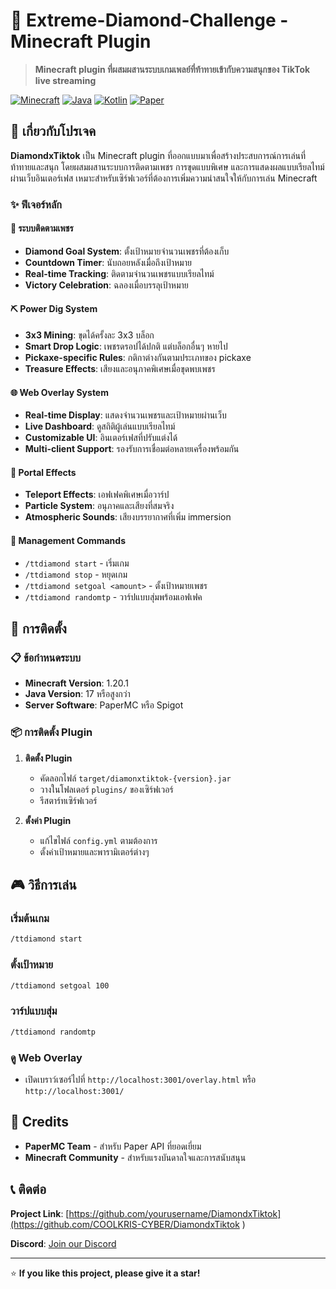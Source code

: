 ﻿# 💎 Extreme-Diamond-Challenge  - Minecraft Plugin

> **Minecraft plugin ที่ผสมผสานระบบเกมเพลย์ที่ท้าทายเข้ากับความสนุกของ TikTok live streaming**

[![Minecraft](https://img.shields.io/badge/Minecraft-1.20.1-brightgreen.svg)](https://www.minecraft.net/)
[![Java](https://img.shields.io/badge/Java-17+-blue.svg)](https://openjdk.java.net/)
[![Kotlin](https://img.shields.io/badge/Kotlin-2.2.0-purple.svg)](https://kotlinlang.org/)
[![Paper](https://img.shields.io/badge/Paper-API-orange.svg)](https://papermc.io/)

## 📖 เกี่ยวกับโปรเจค

**DiamondxTiktok** เป็น Minecraft plugin ที่ออกแบบมาเพื่อสร้างประสบการณ์การเล่นที่ท้าทายและสนุก โดยผสมผสานระบบการติดตามเพชร การขุดแบบพิเศษ และการแสดงผลแบบเรียลไทม์ผ่านเว็บอินเตอร์เฟส เหมาะสำหรับเซิร์ฟเวอร์ที่ต้องการเพิ่มความน่าสนใจให้กับการเล่น Minecraft

### ✨ ฟีเจอร์หลัก

#### 🎯 **ระบบติดตามเพชร**

- **Diamond Goal System**: ตั้งเป้าหมายจำนวนเพชรที่ต้องเก็บ
- **Countdown Timer**: นับถอยหลังเมื่อถึงเป้าหมาย
- **Real-time Tracking**: ติดตามจำนวนเพชรแบบเรียลไทม์
- **Victory Celebration**: ฉลองเมื่อบรรลุเป้าหมาย

#### ⛏️ **Power Dig System**

- **3x3 Mining**: ขุดได้ครั้งละ 3x3 บล็อก
- **Smart Drop Logic**: เพชรดรอปได้ปกติ แต่บล็อกอื่นๆ หายไป
- **Pickaxe-specific Rules**: กติกาต่างกันตามประเภทของ pickaxe
- **Treasure Effects**: เสียงและอนุภาคพิเศษเมื่อขุดพบเพชร

#### 🌐 **Web Overlay System**

- **Real-time Display**: แสดงจำนวนเพชรและเป้าหมายผ่านเว็บ
- **Live Dashboard**: ดูสถิติผู้เล่นแบบเรียลไทม์
- **Customizable UI**: อินเตอร์เฟสที่ปรับแต่งได้
- **Multi-client Support**: รองรับการเชื่อมต่อหลายเครื่องพร้อมกัน

#### 🎪 **Portal Effects**

- **Teleport Effects**: เอฟเฟคพิเศษเมื่อวาร์ป
- **Particle System**: อนุภาคและเสียงที่สมจริง
- **Atmospheric Sounds**: เสียงบรรยากาศที่เพิ่ม immersion

#### 🔧 **Management Commands**

- `/ttdiamond start` - เริ่มเกม
- `/ttdiamond stop` - หยุดเกม
- `/ttdiamond setgoal <amount>` - ตั้งเป้าหมายเพชร
- `/ttdiamond randomtp` - วาร์ปแบบสุ่มพร้อมเอฟเฟค

## 🚀 การติดตั้ง

### 📋 ข้อกำหนดระบบ

- **Minecraft Version**: 1.20.1
- **Java Version**: 17 หรือสูงกว่า
- **Server Software**: PaperMC หรือ Spigot

### 📦 การติดตั้ง Plugin

1. **ติดตั้ง Plugin**

   - คัดลอกไฟล์ `target/diamonxtiktok-{version}.jar`
   - วางในโฟลเดอร์ `plugins/` ของเซิร์ฟเวอร์
   - รีสตาร์ทเซิร์ฟเวอร์

2. **ตั้งค่า Plugin**
   - แก้ไขไฟล์ `config.yml` ตามต้องการ
   - ตั้งค่าเป้าหมายและพารามิเตอร์ต่างๆ

## 🎮 วิธีการเล่น

### เริ่มต้นเกม

```bash
/ttdiamond start
```

### ตั้งเป้าหมาย

```bash
/ttdiamond setgoal 100
```

### วาร์ปแบบสุ่ม

```bash
/ttdiamond randomtp
```

### ดู Web Overlay

- เปิดเบราว์เซอร์ไปที่ `http://localhost:3001/overlay.html` หรือ `http://localhost:3001/`

## 🙏 Credits

- **PaperMC Team** - สำหรับ Paper API ที่ยอดเยี่ยม
- **Minecraft Community** - สำหรับแรงบันดาลใจและการสนับสนุน

## 📞 ติดต่อ

**Project Link**: [https://github.com/yourusername/DiamondxTiktok](https://github.com/COOLKRIS-CYBER/DiamondxTiktok )

**Discord**: [Join our Discord](https://discord.gg/ZzvsnEDu)

---

⭐ **If you like this project, please give it a star!**


